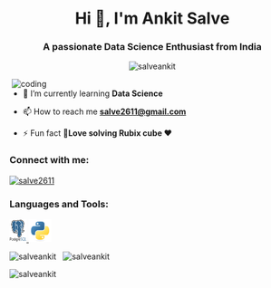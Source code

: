 <h1 align="center">Hi 👋, I'm Ankit Salve</h1>
<h3 align="center">A passionate Data Science Enthusiast from India</h3>

<p align="center"> <img src="https://komarev.com/ghpvc/?username=salveankit&label=Profile%20views&color=0e75b6&style=flat" alt="salveankit" /> </p>
 
<img align="right" alt="coding" width= "500" src="http://vandvtechnologies.com/wp-content/uploads/2022/05/digital-marketing-company.gif">

- 🌱 I’m currently learning **Data Science**

- 📫 How to reach me **salve2611@gmail.com**

- ⚡ Fun fact **🎲Love solving Rubix cube ❤**


<h3 align="left">Connect with me:</h3>
<p align="left">
<a href="https://www.hackerrank.com/salve2611" target="blank"><img align="center" src="https://raw.githubusercontent.com/rahuldkjain/github-profile-readme-generator/master/src/images/icons/Social/hackerrank.svg" alt="salve2611" height="40" width="40" /></a>
</p>




<h3 align="left">Languages and Tools:</h3>
<p align="left"> <a href="https://www.postgresql.org" target="_blank" rel="noreferrer"> <img src="https://raw.githubusercontent.com/devicons/devicon/master/icons/postgresql/postgresql-original-wordmark.svg" alt="postgresql" width="30" height="40"/> </a> <a href="https://www.python.org" target="_blank" rel="noreferrer"> <img src="https://raw.githubusercontent.com/devicons/devicon/master/icons/python/python-original.svg" alt="python" width="40" height="40"/> </a> </p>






<p align="left"><img src="https://github-readme-stats.vercel.app/api/top-langs?username=salveankit&show_icons=true&locale=en&layout=compact" alt="salveankit" /> &nbsp; <img src="https://github-readme-stats.vercel.app/api?username=salveankit&show_icons=true&locale=en" alt="salveankit" /></p>



<p align="left"><img src="https://github-readme-streak-stats.herokuapp.com/?user=salveankit&" alt="salveankit" /></p>

